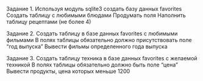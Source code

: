 Задание 1.
Используя модуль sqlite3 создать базу данных favorites
Создать таблицу с любимыми блюдами
Продумать поля
Наполнить таблицу рецептами (не более 4)

Задание 2.
Создать таблицу в базе данных favorites c любимыми фильмами
В полях таблицы обязательно должно присутствовать поле “год выпуска”
Вывести фильмы определенного года выпуска

Задание 3.
Создать таблицу техника в базе данных favorites с желаемой техникой
В полях таблицы обязательно должно быть поле “цена”
Вывести продукты, цена которых меньше 1200
